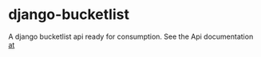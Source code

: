 # django-bucketlist
A django bucketlist api ready for consumption.
See the Api documentation [at](https://bucketlists-tm.herokuapp.com/#!/api)

